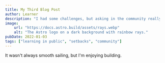 ```yaml
---
title: My Third Blog Post
author: Learner
description: "I had some challenges, but asking in the community really helped!"
image:
    url: "https://docs.astro.build/assets/rays.webp"
    alt: "The Astro logo on a dark background with rainbow rays."
pubDate: 2022-01-03
tags: ["learning in public", "setbacks", "community"]
---
```

It wasn't always smooth sailing, but I'm enjoying building.